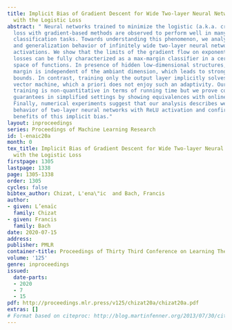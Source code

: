 ```yaml
---
title: Implicit Bias of Gradient Descent for Wide Two-layer Neural Networks Trained
  with the Logistic Loss
abstract: " Neural networks trained to minimize the logistic (a.k.a. cross-entropy)
  loss with gradient-based methods are observed to perform well in many supervised
  classification tasks. Towards understanding this phenomenon, we analyze the training
  and generalization behavior of infinitely wide two-layer neural networks with homogeneous
  activations. We show that the limits of the gradient flow on exponentially tailed
  losses can be fully characterized as a max-margin classifier in a certain non-Hilbertian
  space of functions. In presence of hidden low-dimensional structures, the resulting
  margin is independent of the ambiant dimension, which leads to strong generalization
  bounds. In contrast, training only the output layer implicitly solves a kernel support
  vector machine, which a priori does not enjoy such an adaptivity. Our analysis of
  training is non-quantitative in terms of running time but we prove computational
  guarantees in simplified settings by showing equivalences with online mirror descent.
  Finally, numerical experiments suggest that our analysis describes well the practical
  behavior of two-layer neural networks with ReLU activation and confirm the statistical
  benefits of this implicit bias."
layout: inproceedings
series: Proceedings of Machine Learning Research
id: l-enaic20a
month: 0
tex_title: Implicit Bias of Gradient Descent for Wide Two-layer Neural Networks Trained
  with the Logistic Loss
firstpage: 1305
lastpage: 1338
page: 1305-1338
order: 1305
cycles: false
bibtex_author: Chizat, L'ena\"ic  and Bach, Francis
author:
- given: L’enaïc
  family: Chizat
- given: Francis
  family: Bach
date: 2020-07-15
address: 
publisher: PMLR
container-title: Proceedings of Thirty Third Conference on Learning Theory
volume: '125'
genre: inproceedings
issued:
  date-parts:
  - 2020
  - 7
  - 15
pdf: http://proceedings.mlr.press/v125/chizat20a/chizat20a.pdf
extras: []
# Format based on citeproc: http://blog.martinfenner.org/2013/07/30/citeproc-yaml-for-bibliographies/
---
```

